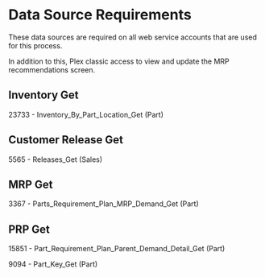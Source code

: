# Data Source Requirements
These data sources are required on all web service accounts that are used for this process.

In addition to this, Plex classic access to view and update the MRP recommendations screen.

## Inventory Get
23733 - Inventory_By_Part_Location_Get (Part)

## Customer Release Get
5565 - Releases_Get (Sales)

## MRP Get
3367 - Parts_Requirement_Plan_MRP_Demand_Get (Part)

## PRP Get
15851 - Part_Requirement_Plan_Parent_Demand_Detail_Get (Part)

9094 - Part_Key_Get (Part)

